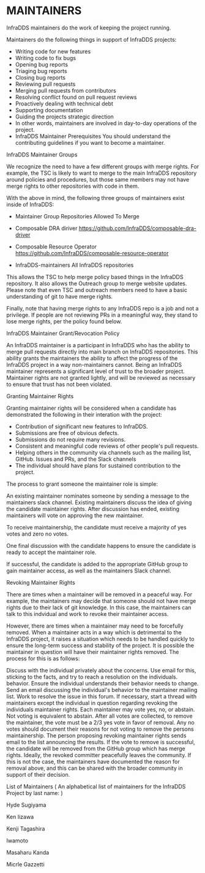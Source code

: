 # MAINTAINERS
InfraDDS maintainers do the work of keeping the project running.

Maintainers do the following things in support of InfraDDS projects:

- Writing code for new features
- Writing code to fix bugs
- Opening bug reports
- Triaging bug reports
- Closing bug reports
- Reviewing pull requests
- Merging pull requests from contributors
- Resolving conflict found on pull request reviews
- Proactively dealing with technical debt
- Supporting documentation
- Guiding the projects strategic direction
- In other words, maintainers are involved in day-to-day operations of the project.
- InfraDDS Maintainer Prerequisites You should understand the contributing guidelines if you want to become a maintainer.

InfraDDS Maintainer Groups

We recognize the need to have a few different groups with merge rights. For example, the TSC is likely to want to merge to the main InfraDDS repository around policies and procedures, but those same members may not have merge rights to other repositories with code in them.

With the above in mind, the following three groups of maintainers exist inside of InfraDDS:

- Maintainer Group Repositories Allowed To Merge

- Composable DRA diriver https://github.com/InfraDDS/composable-dra-driver

- Composable Resource Operator https://github.com/InfraDDS/composable-resource-operator

- InfraDDS-maintainers All InfraDDS repositories

This allows the TSC to help merge policy based things in the InfraDDS repository. It also allows the Outreach group to merge website updates. Please note that even TSC and outreach members need to have a basic understanding of git to have merge rights.

Finally, note that having merge rights to any InfraDDS repo is a job and not a privilege. If people are not reviewing PRs in a meaningful way, they stand to lose merge rights, per the policy found below.

InfraDDS Maintainer Grant/Revocation Policy

An InfraDDS maintainer is a participant in InfraDDS who has the ability to merge pull requests directly into main branch on InfraDDS repositories. This ability grants the maintainers the ability to affect the progress of the InfraDDS project in a way non-maintainers cannot. Being an InfraDDS maintainer represents a significant level of trust to the broader project. Maintainer rights are not granted lightly, and will be reviewed as necessary to ensure that trust has not been violated.

Granting Maintainer Rights

Granting maintainer rights will be considered when a candidate has demonstrated the following in their interation with the project:

- Contribution of significant new features to InfraDDS.
- Submissions are free of obvious defects.
- Submissions do not require many revisions.
- Consistent and meaningful code reviews of other people's pull requests.
- Helping others in the community via channels such as the mailing list, GitHub. Issues and PRs, and the Slack channels
- The individual should have plans for sustained contribution to the project.

The process to grant someone the maintainer role is simple:

An existing maintainer nominates someone by sending a message to the maintainers slack channel. Existing maintainers discuss the idea of giving the candidate maintainer rights. After discussion has ended, existing maintainers will vote on approving the new maintainer.

To receive maintainership, the candidate must receive a majority of yes votes and zero no votes.

One final discussion with the candidate happens to ensure the candidate is ready to accept the maintainer role.

If successful, the candidate is added to the appropriate GitHub group to gain maintainer access, as well as the maintainers Slack channel.

Revoking Maintainer Rights

There are times when a maintainer will be removed in a peaceful way. For example, the maintainers may decide that someone should not have merge rights due to their lack of git knowledge. In this case, the maintainers can talk to this indvidual and work to revoke their maintainer access.

However, there are times when a maintainer may need to be forcefully removed. When a maintainer acts in a way which is detrimental to the InfraDDS project, it raises a situation which needs to be handled quickly to ensure the long-term success and stability of the project. It is possible the maintainer in question will have their maintainer rights removed. The process for this is as follows:

Discuss with the individual privately about the concerns. Use email for this, sticking to the facts, and try to reach a resolution on the individuals. behavior. Ensure the individual understands their behavior needs to change. Send an email discussing the individual's behavior to the maintainer mailing list. Work to resolve the issue in this forum. If necessary, start a thread with maintainers except the individual in question regarding revoking the individuals maintainer rights. Each maintainer may vote yes, no, or abstain. Not voting is equivalent to abstain. After all votes are collected, to remove the maintainer, the vote must be a 2/3 yes vote in favor of removal. Any no votes should document their reasons for not voting to remove the persons maintainership. The person proposing revoking maintainer rights sends email to the list announcing the results. If the vote to remove is successful, the candidate will be removed from the GitHub group which has merge rights. Ideally, the revoked committer peacefully leaves the community. If this is not the case, the maintainers have documented the reason for removal above, and this can be shared with the broader community in support of their decision.

List of Maintainers ( An alphabetical list of maintainers for the InfraDDS Project by last name: )

Hyde Sugiyama

Ken Iizawa

Kenji Tagashira

Iwamoto

Masaharu Kanda

Micrle Gazzetti
